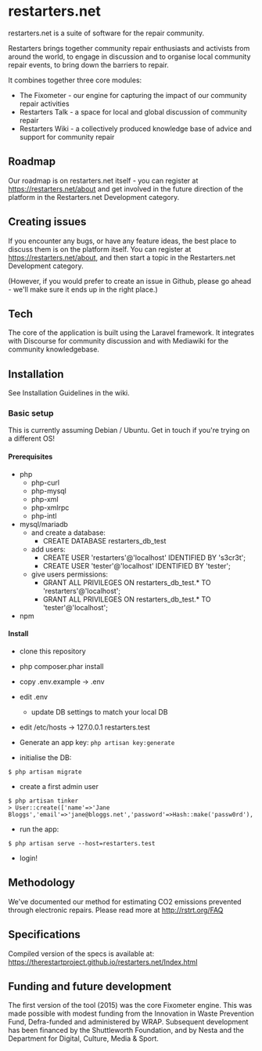 # restarters.net

restarters.net is a suite of software for the repair community.

Restarters brings together community repair enthusiasts and activists from
around the world, to engage in discussion and to organise local community repair
events, to bring down the barriers to repair.

It combines together three core modules: 

* The Fixometer - our engine for capturing the impact of our community repair
  activities
* Restarters Talk - a space for local and global discussion of community repair
* Restarters Wiki - a collectively produced knowledge base of advice and support
  for community repair

## Roadmap

Our roadmap is on restarters.net itself - you can register at
https://restarters.net/about and get involved in the future direction of the
platform in the Restarters.net Development category.

## Creating issues

If you encounter any bugs, or have any feature ideas, the best place to discuss
them is on the platform itself. You can register at
https://restarters.net/about, and then start a topic in the Restarters.net
Development category.

(However, if you would prefer to create an issue in Github, please go ahead -
we'll make sure it ends up in the right place.)

## Tech

The core of the application is built using the Laravel framework. It integrates
with Discourse for community discussion and with Mediawiki for the community
knowledgebase.

## Installation

See Installation Guidelines in the wiki.

### Basic setup

This is currently assuming Debian / Ubuntu.  Get in touch if you're trying on a different OS!

#### Prerequisites

- php
  - php-curl
  - php-mysql
  - php-xml
  - php-xmlrpc
  - php-intl
- mysql/mariadb
  - and create a database:
    - CREATE DATABASE restarters_db_test
  - add users:
    - CREATE USER 'restarters'@'localhost' IDENTIFIED BY 's3cr3t'; 
    - CREATE USER 'tester'@'localhost' IDENTIFIED BY 'tester';
  - give users permissions:
    - GRANT ALL PRIVILEGES ON restarters_db_test.* TO 'restarters'@'localhost';
    - GRANT ALL PRIVILEGES ON restarters_db_test.* TO 'tester'@'localhost';
- npm

#### Install

- clone this repository
- php composer.phar install
- copy .env.example -> .env
- edit .env
  - update DB settings to match your local DB
- edit /etc/hosts -> 127.0.0.1 restarters.test

- Generate an app key: `php artisan key:generate`

- initialise the DB:

```
$ php artisan migrate
```

- create a first admin user

```
$ php artisan tinker
> User::create(['name'=>'Jane Bloggs','email'=>'jane@bloggs.net','password'=>Hash::make('passw0rd'),'role'=>2]);
```

- run the app: 

```
$ php artisan serve --host=restarters.test
```

* login!

## Methodology

We've documented our method for estimating CO2 emissions prevented through
electronic repairs. Please read more at http://rstrt.org/FAQ

## Specifications

Compiled version of the specs is available at: https://therestartproject.github.io/restarters.net/Index.html

## Funding and future development

The first version of the tool (2015) was the core Fixometer engine. This was
made possible with modest funding from the Innovation in Waste Prevention Fund,
Defra-funded and administered by WRAP. Subsequent development has been financed
by the Shuttleworth Foundation, and by Nesta and the Department for Digital,
Culture, Media & Sport.
